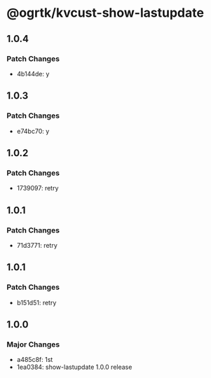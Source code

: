 # @ogrtk/kvcust-show-lastupdate

## 1.0.4

### Patch Changes

- 4b144de: y

## 1.0.3

### Patch Changes

- e74bc70: y

## 1.0.2

### Patch Changes

- 1739097: retry

## 1.0.1

### Patch Changes

- 71d3771: retry

## 1.0.1

### Patch Changes

- b151d51: retry

## 1.0.0

### Major Changes

- a485c8f: 1st
- 1ea0384: show-lastupdate 1.0.0 release
